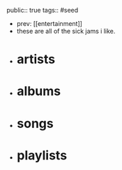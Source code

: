 public:: true
tags:: #seed

- prev: [[entertainment]]
- these are all of the sick jams i like.
- # artists
- # albums
- # songs
- # playlists